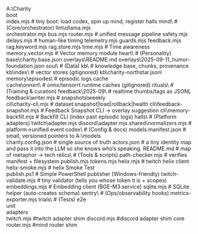 A:\Charity\
  boot\
    index.mjs                  # tiny boot: load codex, spin up mind, register halls
  mind\                         # (Core/orchestrator)
    llm\ollama.mjs		        
	orchestrator.mjs
    bus.mjs
    router.mjs                  # unified message pipeline
    safety.mjs
    delays.mjs                  # human-like timing
    telemetry.mjs
    guards.mjs
    feedback.mjs
	rag.keyword.mjs
	rag.store.mjs
	time.mjs					# Time awareness
	memory.vector.mjs			# Vector memory module
  heart\                        # (Personality)
    base\charity.base.json
    overlays\README.md
    overlays\2025-09-11_humor-foundation.json
  soul\                         # (Data)
    kb\                         # knowledge base, chunks, provenance
	kb\index\               	# vector stores (gitignored)
    kb\charity-northstar.jsonl  
	memory\episodes\            # episodic logs
    cache\
	cache\onnxrt\           	# onnx/tensorrt runtime caches (gitignored)	
  rituals\                      # (Training & curation)
    feedback\2025-09\           # realtime thumbs/tags as JSONL
    feedback\writer.mjs			# 
	snapshots\weekly\
    cli\charity-cli.mjs         # dataset:snapshot|load|rollback|health
    cli\feedback-snapshot.mjs	# Feedback Snapshot CLI → overlay suggestion
	cli\memory-backfill.mjs		# Backfill CLI (index past episodic logs)
  halls\                        # (Platform adapters)
    twitch\adapter.mjs
    discord\adapter.mjs
    shared\normalizers.mjs      # platform→unified event
  codex\                        # (Config & docs)
    models.manifest.json    	# small, versioned pointers to A:\models\
    charity.config.json         # single source of truth
	actors.json					# a tiny identity map and pass it into the LLM so she knows who’s speaking.
    README.md                   # map of metaphor → tech
  relics\                       # (Tools & scripts)
    path-checker.mjs        	# verifies manifest + filesystem
    publish.mjs
	tokens.mjs
	helix.mjs					# twitch helix client
	helix-smoke.mjs				# helix Smoke Test	
	publish.ps1					# Simple PowerShell publisher (Windows-friendly)
	twitch-validate.mjs			# tiny validator (tells you whose token it is + scopes)
	embeddings.mjs				# Embedding client (BGE-M3 service)
	sqlite.mjs					# SQLite helper (auto-creates schema)
  sentry\                       # (Ops/observability hooks)
    metrics-exporter.mjs
  trials\                       # (Tests)
    e2e\
    unit\
  adapters\
	twitch.mjs					#twitch adapter shim
	discord.mjs					#discord adapter shim
  core\
	router.mjs					#mind router shim